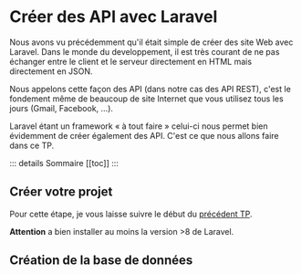 # Créer des API avec Laravel

Nous avons vu précédemment qu'il était simple de créer des site Web avec Laravel. Dans le monde du developpement, il est très courant de ne pas échanger entre le client et le serveur directement en HTML mais directement en JSON.

Nous appelons cette façon des API (dans notre cas des API REST), c'est le fondement même de beaucoup de site Internet que vous utilisez tous les jours (Gmail, Facebook, …).

Laravel étant un framework « à tout faire » celui-ci nous permet bien évidemment de créer également des API. C'est ce que nous allons faire dans ce TP.

::: details Sommaire
[[toc]]
:::

## Créer votre projet

Pour cette étape, je vous laisse suivre le début du [précédent TP](./introduction.md).

**Attention** a bien installer au moins la version >8 de Laravel.

## Création de la base de données
